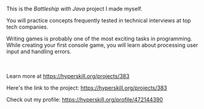 This is the *Battleship with Java* project I made myself.


<div><div class="alert alert-primary">You will practice concepts frequently tested in technical interviews at top tech companies.</div>
<p>Writing games is probably one of the most exciting tasks in programming. While creating your first console game, you will learn about processing user input and handling errors.</p></div><br/><br/>Learn more at <a href="https://hyperskill.org/projects/383?utm_source=ide&utm_medium=ide&utm_campaign=ide&utm_content=project-card">https://hyperskill.org/projects/383</a>

Here's the link to the project: https://hyperskill.org/projects/383

Check out my profile: https://hyperskill.org/profile/472144390